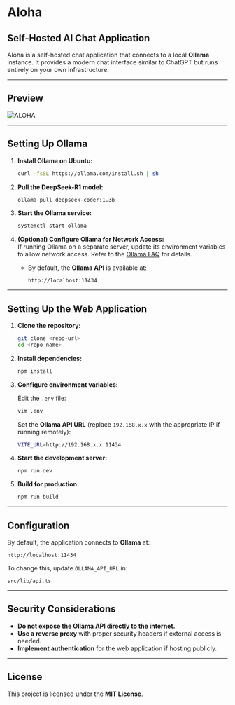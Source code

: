 # Aloha

## Self-Hosted AI Chat Application

Aloha is a self-hosted chat application that connects to a local **Ollama** instance. It provides a modern chat interface similar to ChatGPT but runs entirely on your own infrastructure.

---

## Preview

![ALOHA](https://github.com/user-attachments/assets/2ed4fa62-a026-4812-8c35-f76674420b44)

---

## Setting Up Ollama

1. **Install Ollama on Ubuntu:**

   ```bash
   curl -fsSL https://ollama.com/install.sh | sh
   ```

2. **Pull the DeepSeek-R1 model:**

   ```bash
   ollama pull deepseek-coder:1.3b
   ```

3. **Start the Ollama service:**

   ```bash
   systemctl start ollama
   ```

4. **(Optional) Configure Ollama for Network Access:**  
   If running Ollama on a separate server, update its environment variables to allow network access. Refer to the [Ollama FAQ](https://github.com/ollama/ollama/blob/main/docs/faq.md#how-do-i-configure-ollama-server) for details.

   - By default, the **Ollama API** is available at:
     ```
     http://localhost:11434
     ```

---

## Setting Up the Web Application

1. **Clone the repository:**

   ```bash
   git clone <repo-url>
   cd <repo-name>
   ```

2. **Install dependencies:**

   ```bash
   npm install
   ```

3. **Configure environment variables:**

   Edit the `.env` file:

   ```bash
   vim .env
   ```

   Set the **Ollama API URL** (replace `192.168.x.x` with the appropriate IP if running remotely):

   ```bash
   VITE_URL=http://192.168.x.x:11434
   ```

4. **Start the development server:**

   ```bash
   npm run dev
   ```

5. **Build for production:**

   ```bash
   npm run build
   ```

---

## Configuration

By default, the application connects to **Ollama** at:

```
http://localhost:11434
```

To change this, update `OLLAMA_API_URL` in:

```
src/lib/api.ts
```

---

## Security Considerations

- **Do not expose the Ollama API directly to the internet.**
- **Use a reverse proxy** with proper security headers if external access is needed.
- **Implement authentication** for the web application if hosting publicly.

---

## License

This project is licensed under the **MIT License**.
